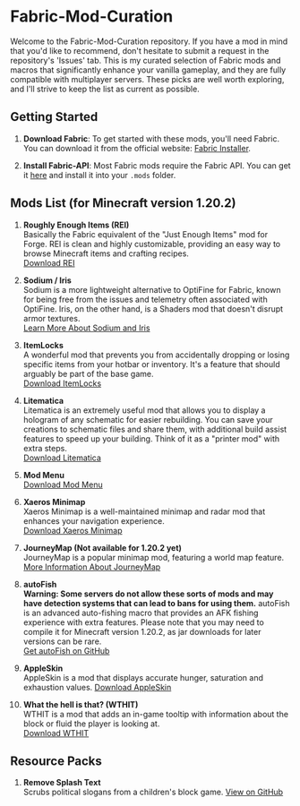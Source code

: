 # Fabric-Mod-Curation

Welcome to the Fabric-Mod-Curation repository. If you have a mod in mind that you'd like to recommend, don't hesitate to submit a request in the repository's 'Issues' tab. This is my curated selection of Fabric mods and macros that significantly enhance your vanilla gameplay, and they are fully compatible with multiplayer servers. These picks are well worth exploring, and I'll strive to keep the list as current as possible.

## Getting Started

1. **Download Fabric**: To get started with these mods, you'll need Fabric. You can download it from the official website: [Fabric Installer](https://fabricmc.net/use/installer/).

2. **Install Fabric-API**: Most Fabric mods require the Fabric API. You can get it [here](https://www.curseforge.com/minecraft/mc-mods/fabric-api) and install it into your `.mods` folder.

## Mods List (for Minecraft version 1.20.2)

1. **Roughly Enough Items (REI)**  
   Basically the Fabric equivalent of the "Just Enough Items" mod for Forge. REI is clean and highly customizable, providing an easy way to browse Minecraft items and crafting recipes.  
   [Download REI](https://www.curseforge.com/minecraft/mc-mods/roughly-enough-items)

2. **Sodium / Iris**  
   Sodium is a more lightweight alternative to OptiFine for Fabric, known for being free from the issues and telemetry often associated with OptiFine. Iris, on the other hand, is a Shaders mod that doesn't disrupt armor textures.  
   [Learn More About Sodium and Iris](https://irisshaders.dev/#why-iris)

3. **ItemLocks**  
   A wonderful mod that prevents you from accidentally dropping or losing specific items from your hotbar or inventory. It's a feature that should arguably be part of the base game.  
   [Download ItemLocks](https://www.curseforge.com/minecraft/mc-mods/itemlocks)

4. **Litematica**  
   Litematica is an extremely useful mod that allows you to display a hologram of any schematic for easier rebuilding. You can save your creations to schematic files and share them, with additional build assist features to speed up your building. Think of it as a "printer mod" with extra steps.  
   [Download Litematica](https://www.curseforge.com/minecraft/mc-mods/litematica)

5. **Mod Menu**  
   [Download Mod Menu](https://modrinth.com/mod/modmenu)

6. **Xaeros Minimap**  
   Xaeros Minimap is a well-maintained minimap and radar mod that enhances your navigation experience.  
   [Download Xaeros Minimap](https://www.curseforge.com/minecraft/mc-mods/xaeros-minimap)

7. **JourneyMap (Not available for 1.20.2 yet)**  
   JourneyMap is a popular minimap mod, featuring a world map feature.  
   [More Information About JourneyMap](https://www.curseforge.com/minecraft/mc-mods/journeymap)

8. **autoFish**  
   **Warning: Some servers do not allow these sorts of mods and may have detection systems that can lead to bans for using them.** autoFish is an advanced auto-fishing macro that provides an AFK fishing experience with extra features. Please note that you may need to compile it for Minecraft version 1.20.2, as jar downloads for later versions can be rare.  
   [Get autoFish on GitHub](https://github.com/MrTroot/autofish/pull/56#pullrequestreview-1691301816)

9. **AppleSkin**  
   AppleSkin is a mod that displays accurate hunger, saturation and exhaustion values.
   [Download AppleSkin](https://www.curseforge.com/minecraft/mc-mods/appleskin)

10. **What the hell is that? (WTHIT)**  
   WTHIT is a mod that adds an in-game tooltip with information about the block or fluid the player is looking at.  
   [Download WTHIT](https://www.curseforge.com/minecraft/mc-mods/wthit)

## Resource Packs

1. **Remove Splash Text**  
   Scrubs political slogans from a children's block game.
   [View on GitHub](https://github.com/James-P-Bennett/no-splash-text-rp)
